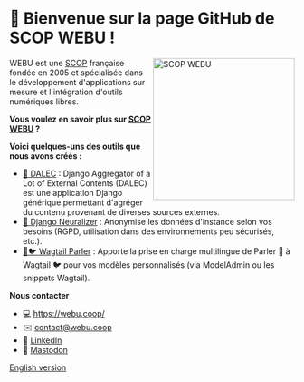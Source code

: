 # 👋️ Bienvenue sur la page GitHub de SCOP WEBU !
<a href="https://webu.coop"><img align="right" src="https://www.webu.coop/static/sitewebu/img/zebu-tete.svg" height="250" alt="SCOP WEBU"></a>

WEBU est une [SCOP](https://fr.wikipedia.org/wiki/Soci%C3%A9t%C3%A9_coop%C3%A9rative_et_participative) française fondée en 2005 et spécialisée dans le développement d'applications sur mesure et l'intégration d'outils numériques libres. 

**Vous voulez en savoir plus sur [SCOP WEBU](https://webu.coop) ?**

**Voici quelques-uns des outils que nous avons créés :**

* [🤖 DALEC](https://github.com/webu/dalec) : Django Aggregator of a Lot of External Contents (DALEC) est une application Django générique permettant d'agréger du contenu provenant de diverses sources externes.
* [🔨 Django Neuralizer](https://github.com/webu/django-neuralyzer) : Anonymise les données d'instance selon vos besoins (RGPD, utilisation dans des environnements peu sécurisés, etc.).
* [🧀🐦 Wagtail Parler](https://github.com/webu/wagtail-parler) : Apporte la prise en charge multilingue de Parler 🧀 à Wagtail 🐦 pour vos modèles personnalisés (via ModelAdmin ou les snippets Wagtail).

**Nous contacter**

- 💻 https://webu.coop/
- ✉️ contact@webu.coop
- :blue_book: [LinkedIn](https://www.linkedin.com/company/webu/)
- :space_invader: [Mastodon](https://mastodon.scop.coop/@WebuSCOP)

[English version](https://github.com/webu/.github/tree/main/profile/README.md)
